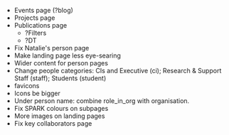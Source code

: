 * Events page (?blog)
* Projects page
* Publications page
    * ?Filters
    * ?DT
* Fix Natalie's person page
* Make landing page less eye-searing
* Wider content for person pages
* Change people categories: CIs and Executive (ci); Research & Support Staff (staff); Students (student)
* favicons
* Icons be bigger
* Under person name: combine role_in_org with organisation.
* Fix SPARK colours on subpages
* More images on landing pages
* Fix key collaborators page